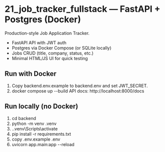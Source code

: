 ﻿# 21_job_tracker_fullstack — FastAPI + Postgres (Docker)

Production-style Job Application Tracker.
- FastAPI API with JWT auth
- Postgres via Docker Compose (or SQLite locally)
- Jobs CRUD (title, company, status, etc.)
- Minimal HTML/JS UI for quick testing

## Run with Docker
1) Copy backend\.env.example to backend\.env and set JWT_SECRET.
2) docker compose up --build
API docs: http://localhost:8000/docs

## Run locally (no Docker)
1) cd backend
2) python -m venv .venv
3) .\.venv\Scripts\activate
4) pip install -r requirements.txt
5) copy .env.example .env
6) uvicorn app.main:app --reload
